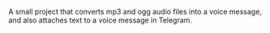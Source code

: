 A small project that converts mp3 and ogg audio files into a voice message, and also attaches text to a voice message in Telegram.
